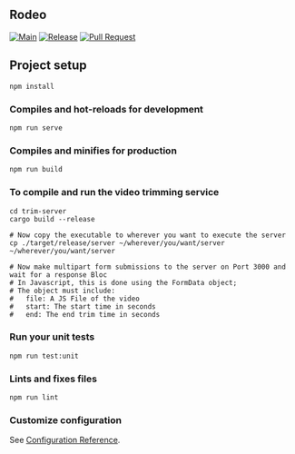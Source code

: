 ## Rodeo

[![Main](https://github.com/jadamroth/rodeonow-webapp/actions/workflows/firebase-hosting-merge-main.yml/badge.svg)](https://github.com/jadamroth/rodeonow-webapp/actions/workflows/firebase-hosting-merge-main.yml)
[![Release](https://github.com/jadamroth/rodeonow-webapp/actions/workflows/firebase-hosting-merge-release.yml/badge.svg)](https://github.com/jadamroth/rodeonow-webapp/actions/workflows/firebase-hosting-merge-release.yml)
[![Pull Request](https://github.com/jadamroth/rodeonow-webapp/actions/workflows/firebase-hosting-PR.yml/badge.svg)](https://github.com/jadamroth/rodeonow-webapp/actions/workflows/firebase-hosting-PR.yml)

## Project setup

```
npm install
```

### Compiles and hot-reloads for development

```
npm run serve
```

### Compiles and minifies for production

```
npm run build
```

### To compile and run the video trimming service

```
cd trim-server
cargo build --release

# Now copy the executable to wherever you want to execute the server
cp ./target/release/server ~/wherever/you/want/server
~/wherever/you/want/server

# Now make multipart form submissions to the server on Port 3000 and wait for a response Bloc
# In Javascript, this is done using the FormData object;
# The object must include:
#   file: A JS File of the video
#   start: The start time in seconds
#   end: The end trim time in seconds
```

### Run your unit tests

```
npm run test:unit
```

### Lints and fixes files

```
npm run lint
```

### Customize configuration

See [Configuration Reference](https://cli.vuejs.org/config/).
